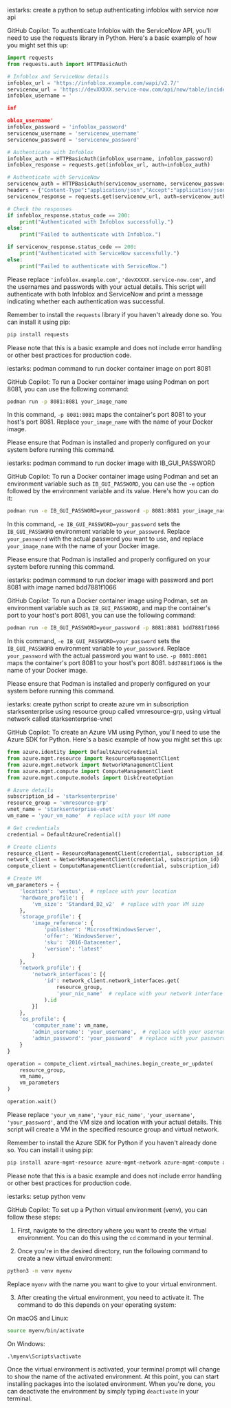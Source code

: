 iestarks: create a python to setup authenticating infoblox with service now api

GitHub Copilot: To authenticate Infoblox with the ServiceNow API, you'll need to use the requests library in Python. Here's a basic example of how you might set this up:

```python
import requests
from requests.auth import HTTPBasicAuth

# Infoblox and ServiceNow details
infoblox_url = 'https://infoblox.example.com/wapi/v2.7/'
servicenow_url = 'https://devXXXXX.service-now.com/api/now/table/incident'
infoblox_username = '

inf

oblox_username'
infoblox_password = 'infoblox_password'
servicenow_username = 'servicenow_username'
servicenow_password = 'servicenow_password'

# Authenticate with Infoblox
infoblox_auth = HTTPBasicAuth(infoblox_username, infoblox_password)
infoblox_response = requests.get(infoblox_url, auth=infoblox_auth)

# Authenticate with ServiceNow
servicenow_auth = HTTPBasicAuth(servicenow_username, servicenow_password)
headers = {"Content-Type":"application/json","Accept":"application/json"}
servicenow_response = requests.get(servicenow_url, auth=servicenow_auth, headers=headers)

# Check the responses
if infoblox_response.status_code == 200:
    print("Authenticated with Infoblox successfully.")
else:
    print("Failed to authenticate with Infoblox.")

if servicenow_response.status_code == 200:
    print("Authenticated with ServiceNow successfully.")
else:
    print("Failed to authenticate with ServiceNow.")
```

Please replace `'infoblox.example.com'`, `'devXXXXX.service-now.com'`, and the usernames and passwords with your actual details. This script will authenticate with both Infoblox and ServiceNow and print a message indicating whether each authentication was successful.

Remember to install the `requests` library if you haven't already done so. You can install it using pip:

```bash
pip install requests
```

Please note that this is a basic example and does not include error handling or other best practices for production code.

iestarks: podman command to run docker container image on port 8081 

GitHub Copilot: To run a Docker container image using Podman on port 8081, you can use the following command:

```bash
podman run -p 8081:8081 your_image_name
```

In this command, `-p 8081:8081` maps the container's port 8081 to your host's port 8081. Replace `your_image_name` with the name of your Docker image.

Please ensure that Podman is installed and properly configured on your system before running this command.

iestarks: podman command to run docker image with IB_GUI_PASSWORD

GitHub Copilot: To run a Docker container image using Podman and set an environment variable such as `IB_GUI_PASSWORD`, you can use the `-e` option followed by the environment variable and its value. Here's how you can do it:

```bash
podman run -e IB_GUI_PASSWORD=your_password -p 8081:8081 your_image_name
```

In this command, `-e IB_GUI_PASSWORD=your_password` sets the `IB_GUI_PASSWORD` environment variable to `your_password`. Replace `your_password` with the actual password you want to use, and replace `your_image_name` with the name of your Docker image.

Please ensure that Podman is installed and properly configured on your system before running this command.

iestarks: podman command to run docker image with password and port 8081 with image named bdd7881f1066

GitHub Copilot: To run a Docker container image using Podman, set an environment variable such as `IB_GUI_PASSWORD`, and map the container's port to your host's port 8081, you can use the following command:

```bash
podman run -e IB_GUI_PASSWORD=your_password -p 8081:8081 bdd7881f1066
```

In this command, `-e IB_GUI_PASSWORD=your_password` sets the `IB_GUI_PASSWORD` environment variable to `your_password`. Replace `your_password` with the actual password you want to use. `-p 8081:8081` maps the container's port 8081 to your host's port 8081. `bdd7881f1066` is the name of your Docker image.

Please ensure that Podman is installed and properly configured on your system before running this command.

iestarks: create python script to create azure vm in subscription starksenterprise using  resource group called vmresource-grp, using virtual network called starksenterprise-vnet  

GitHub Copilot: To create an Azure VM using Python, you'll need to use the Azure SDK for Python. Here's a basic example of how you might set this up:

```python
from azure.identity import DefaultAzureCredential
from azure.mgmt.resource import ResourceManagementClient
from azure.mgmt.network import NetworkManagementClient
from azure.mgmt.compute import ComputeManagementClient
from azure.mgmt.compute.models import DiskCreateOption

# Azure details
subscription_id = 'starksenterprise'
resource_group = 'vmresource-grp'
vnet_name = 'starksenterprise-vnet'
vm_name = 'your_vm_name'  # replace with your VM name

# Get credentials
credential = DefaultAzureCredential()

# Create clients
resource_client = ResourceManagementClient(credential, subscription_id)
network_client = NetworkManagementClient(credential, subscription_id)
compute_client = ComputeManagementClient(credential, subscription_id)

# Create VM
vm_parameters = {
    'location': 'westus',  # replace with your location
    'hardware_profile': {
        'vm_size': 'Standard_D2_v2'  # replace with your VM size
    },
    'storage_profile': {
        'image_reference': {
            'publisher': 'MicrosoftWindowsServer',
            'offer': 'WindowsServer',
            'sku': '2016-Datacenter',
            'version': 'latest'
        }
    },
    'network_profile': {
        'network_interfaces': [{
            'id': network_client.network_interfaces.get(
                resource_group,
                'your_nic_name'  # replace with your network interface card name
            ).id
        }]
    },
    'os_profile': {
        'computer_name': vm_name,
        'admin_username': 'your_username',  # replace with your username
        'admin_password': 'your_password'  # replace with your password
    }
}

operation = compute_client.virtual_machines.begin_create_or_update(
    resource_group,
    vm_name,
    vm_parameters
)

operation.wait()
```

Please replace `'your_vm_name'`, `'your_nic_name'`, `'your_username'`, `'your_password'`, and the VM size and location with your actual details. This script will create a VM in the specified resource group and virtual network.

Remember to install the Azure SDK for Python if you haven't already done so. You can install it using pip:

```bash
pip install azure-mgmt-resource azure-mgmt-network azure-mgmt-compute azure-identity
```

Please note that this is a basic example and does not include error handling or other best practices for production code.

iestarks: setup python venv

GitHub Copilot: To set up a Python virtual environment (venv), you can follow these steps:

1. First, navigate to the directory where you want to create the virtual environment. You can do this using the `cd` command in your terminal.

2. Once you're in the desired directory, run the following command to create a new virtual environment:

```bash
python3 -m venv myenv
```

Replace `myenv` with the name you want to give to your virtual environment.

3. After creating the virtual environment, you need to activate it. The command to do this depends on your operating system:

On macOS and Linux:

```bash
source myenv/bin/activate
```

On Windows:

```cmd
.\myenv\Scripts\activate
```

Once the virtual environment is activated, your terminal prompt will change to show the name of the activated environment. At this point, you can start installing packages into the isolated environment. When you're done, you can deactivate the environment by simply typing `deactivate` in your terminal.